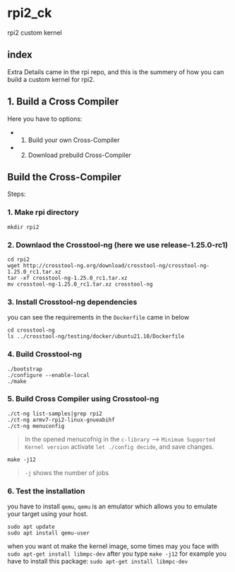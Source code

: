# rpi2_ck
rpi2 custom kernel

## index 
Extra Details came in the rpi repo, and this is the summery of how you can build a custom kernel for rpi2.


## 1. Build a Cross Compiler

Here you have to options: 
  * 1. Build your own Cross-Compiler
  * 2. Download prebuild Cross-Compiler

## Build the Cross-Compiler

Steps: 
### 1. Make rpi directory<br />

`mkdir rpi2` 

### 2. Downlaod the Crosstool-ng (here we use release-1.25.0-rc1)<br />
```
cd rpi2
wget http://crosstool-ng.org/download/crosstool-ng/crosstool-ng-1.25.0_rc1.tar.xz
tar -xf crosstool-ng-1.25.0_rc1.tar.xz
mv crosstool-ng-1.25.0_rc1.tar.xz crosstool-ng
```

### 3. Install Crosstool-ng dependencies <br />
you can see the requirements in the `Dockerfile` came in below<br />
```
cd crosstool-ng 
ls ../crosstool-ng/testing/docker/ubuntu21.10/Dockerfile
```
### 4. Build Crosstool-ng <br />
```
./bootstrap
./configure --enable-local
./make 
```
### 5. Build Cross Compiler using Crosstool-ng <br />
```
./ct-ng list-samples|grep rpi2
./ct-ng armv7-rpi2-linux-gnueabihf
./ct-ng menuconfig
```
> In the opened menucofnig in the `c-library` --> `Minimum Supported Kernel version` activate `let ./config decide`, and save changes.<br />
```
make -j12
```
> `-j` shows the number of jobs<br />

### 6. Test the installation<br />
you have to install `qemu`, `qemu` is an emulator which allows you to emulate your target using your host.
```
sudo apt update
sudo apt install qemu-user

```

when you want ot make the kernel image, some times may you face with 
`sudo apt-get install libmpc-dev` after you type `make -j12` for example 
you have to install this package: 
`sudo apt-get install libmpc-dev`



